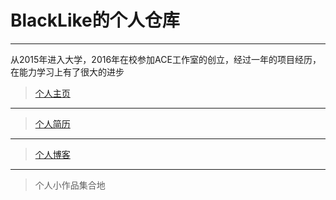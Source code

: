 # BlackLike的个人仓库
***
从2015年进入大学，2016年在校参加ACE工作室的创立，经过一年的项目经历，在能力学习上有了很大的进步
> [个人主页](http://blacklike.github.io/something/jianli/main.html)
***
> [个人简历](http://blacklike.github.io/something/resume/resume/index.html)
***
> [个人博客](https://blacklike.github.io)
***
> 个人小作品集合地
